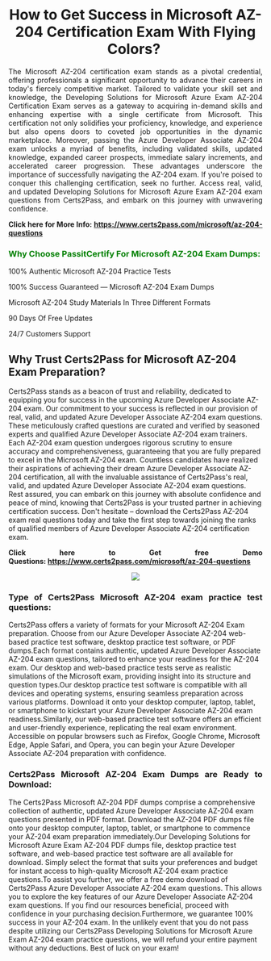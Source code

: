 <h1 style="text-align: center;"><strong>How to Get Success in Microsoft AZ-204 Certification Exam With Flying Colors? </strong></h1>

<p style="text-align: justify;">The Microsoft AZ-204 certification exam stands as a pivotal credential, offering professionals a significant opportunity to advance their careers in today's fiercely competitive market. Tailored to validate your skill set and knowledge, the Developing Solutions for Microsoft Azure Exam AZ-204 Certification Exam serves as a gateway to acquiring in-demand skills and enhancing expertise with a single certificate from Microsoft. This certification not only solidifies your proficiency, knowledge, and experience but also opens doors to coveted job opportunities in the dynamic marketplace. Moreover, passing the Azure Developer Associate AZ-204 exam unlocks a myriad of benefits, including validated skills, updated knowledge, expanded career prospects, immediate salary increments, and accelerated career progression. These advantages underscore the importance of successfully navigating the AZ-204 exam. If you're poised to conquer this challenging certification, seek no further. Access real, valid, and updated Developing Solutions for Microsoft Azure Exam AZ-204 exam questions from Certs2Pass, and embark on this journey with unwavering confidence.</p>

<p style="text-align: justify;"><strong>Click here for More Info: <a href="https://www.certs2pass.com/microsoft/az-204-questions">https://www.certs2pass.com/microsoft/az-204-questions</a></strong></p>

<h3><strong><span style="display:block; color:Green;">Why Choose PassitCertify For Microsoft AZ-204 Exam Dumps: </span></strong></h3>

<p style="text-align: justify;">100% Authentic Microsoft AZ-204 Practice Tests</p>

<p style="text-align: justify;">100% Success Guaranteed — Microsoft AZ-204 Exam Dumps</p>

<p style="text-align: justify;">Microsoft AZ-204 Study Materials In Three Different Formats</p>

<p style="text-align: justify;">90 Days Of Free Updates</p>

<p style="text-align: justify;">24/7 Customers Support</p>

<h2><strong>Why Trust Certs2Pass for Microsoft AZ-204 Exam Preparation?</strong></h2>

<p>Certs2Pass stands as a beacon of trust and reliability, dedicated to equipping you for success in the upcoming Azure Developer Associate AZ-204 exam. Our commitment to your success is reflected in our provision of real, valid, and updated Azure Developer Associate AZ-204 exam questions. These meticulously crafted questions are curated and verified by seasoned experts and qualified Azure Developer Associate AZ-204 exam trainers. Each AZ-204 exam question undergoes rigorous scrutiny to ensure accuracy and comprehensiveness, guaranteeing that you are fully prepared to excel in the Microsoft AZ-204 exam. Countless candidates have realized their aspirations of achieving their dream Azure Developer Associate AZ-204 certification, all with the invaluable assistance of Certs2Pass's real, valid, and updated Azure Developer Associate AZ-204 exam questions. Rest assured, you can embark on this journey with absolute confidence and peace of mind, knowing that Certs2Pass is your trusted partner in achieving certification success. Don't hesitate – download the Certs2Pass AZ-204 exam real questions today and take the first step towards joining the ranks of qualified members of Azure Developer Associate AZ-204 certification exam.</p>

<p style="text-align: justify;"><strong>Click here to Get free Demo Questions: <a href="https://www.certs2pass.com/microsoft/az-204-questions">https://www.certs2pass.com/microsoft/az-204-questions</a></strong></p>

<p style="text-align: center;"><img src="https://i.imgur.com/8DtcaoZ.jpg" /></p>

<h3 style="text-align: justify;"><strong>Type of Certs2Pass Microsoft AZ-204 exam practice test questions:</strong></h3>

<p>Certs2Pass offers a variety of formats for your Microsoft AZ-204 Exam preparation. Choose from our Azure Developer Associate AZ-204 web-based practice test software, desktop practice test software, or PDF dumps.Each format contains authentic, updated Azure Developer Associate AZ-204 exam questions, tailored to enhance your readiness for the AZ-204 exam. Our desktop and web-based practice tests serve as realistic simulations of the Microsoft exam, providing insight into its structure and question types.Our desktop practice test software is compatible with all devices and operating systems, ensuring seamless preparation across various platforms. Download it onto your desktop computer, laptop, tablet, or smartphone to kickstart your Azure Developer Associate AZ-204 exam readiness.Similarly, our web-based practice test software offers an efficient and user-friendly experience, replicating the real exam environment. Accessible on popular browsers such as Firefox, Google Chrome, Microsoft Edge, Apple Safari, and Opera, you can begin your Azure Developer Associate AZ-204 preparation with confidence.</p>

<h3 style="text-align: justify;"><strong>Certs2Pass Microsoft AZ-204 Exam Dumps are Ready to Download:</strong></h3>

<p>The Certs2Pass Microsoft AZ-204 PDF dumps comprise a comprehensive collection of authentic, updated Azure Developer Associate AZ-204 exam questions presented in PDF format. Download the AZ-204 PDF dumps file onto your desktop computer, laptop, tablet, or smartphone to commence your AZ-204 exam preparation immediately.Our Developing Solutions for Microsoft Azure Exam AZ-204 PDF dumps file, desktop practice test software, and web-based practice test software are all available for download. Simply select the format that suits your preferences and budget for instant access to high-quality Microsoft AZ-204 exam practice questions.To assist you further, we offer a free demo download of Certs2Pass Azure Developer Associate AZ-204 exam questions. This allows you to explore the key features of our Azure Developer Associate AZ-204 exam questions. If you find our resources beneficial, proceed with confidence in your purchasing decision.Furthermore, we guarantee 100% success in your AZ-204 exam. In the unlikely event that you do not pass despite utilizing our Certs2Pass Developing Solutions for Microsoft Azure Exam AZ-204 exam practice questions, we will refund your entire payment without any deductions. Best of luck on your exam!</p>
